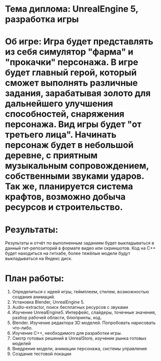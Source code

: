 # Тема диплома: UnrealEngine 5, разработка игры

# Об игре: Игра будет представлять из себя симулятор "фарма" и "прокачки" персонажа. В игре будет главный герой, который сможет выполнять различные задания, зарабатывая золото для дальнейшего улучшения способностей, снаряжения персонажа. Вид игры будет "от третьего лица". Начинать персонаж будет в небольшой деревне, с приятным музыкальным сопровождением, собственными звуками ударов. Так же, планируется система крафтов, возможно добыча ресурсов и строительство.

# Результаты:

Результаты и отчёт по выполненным заданиям будет выкладываться в данный гит-репозиторий в формате видео или скриншотов. Код на С++ будет находиться на гитхабе, более тяжёлые модели будут выкладываться на Яндекс диск.

# План работы:

1. Определиться с идеей игры, геймплеем, стилем, возможностью создания анимаций.
2. Установка Blender, UnrealEngine 5.
3. Audio-extractor, поиск бесплатных ресурсов с звуками
4. Изучение UnrealEngine5. Интерфейс, слайдеры, точечные значения, разбор рабочей области, блюпринты, код.
5. Blender. Изучение редактора 3D моделей. Попробовать нарисовать что-либо.
6. Изучение С++, необходимого для разработки игры.
7. Смотр готовых решений в UnrealStore, изучение рынка готовых моделей
8. Внедрение модели, анимации персонажа, системы управления
9. Создание тестовой локации
